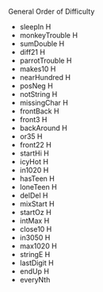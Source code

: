  General Order of Difficulty
 - sleepIn H	 
 - monkeyTrouble H	 
 - sumDouble H
 - diff21 H	 
 - parrotTrouble H	 
 - makes10 H
 - nearHundred H	 
 - posNeg H	 
 - notString H
 - missingChar H	 
 - frontBack H	 
 - front3 H
 - backAround H	 
 - or35 H	 
 - front22 H
 - startHi H	 
 - icyHot H	 
 - in1020 H
 - hasTeen H	 
 - loneTeen H	 
 - delDel H
 - mixStart H	 
 - startOz H	 
 - intMax H
 - close10 H	 
 - in3050 H	
 - max1020 H
 - stringE H	 
 - lastDigit H	 
 - endUp H
 - everyNth
